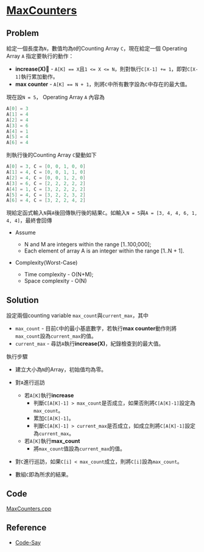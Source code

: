 # [MaxCounters](https://codility.com/programmers/lessons/4-counting_elements/max_counters/)

## Problem

給定一個長度為`N`，數值均為`0`的Counting Array `C`，現在給定一個 Operating Array `A` 指定要執行的動作：

- **increase(X)** - `A[K] == X`且`1 <= X <= N`，則對執行`C[X-1] += 1`，即對`C[X-1]`執行累加動作。
- **max counter** - `A[K] == N + 1`，則將`C`中所有數字設為`C`中存在的最大值。

現在設`N = 5`， Operating Array `A` 內容為

```c++
A[0] = 3
A[1] = 4
A[2] = 4
A[3] = 6
A[4] = 1
A[5] = 4
A[6] = 4
```

則執行後的Counting Array `C`變動如下

```c++
A[0] = 3, C = [0, 0, 1, 0, 0]
A[1] = 4, C = [0, 0, 1, 1, 0]
A[2] = 4, C = [0, 0, 1, 2, 0]
A[3] = 6, C = [2, 2, 2, 2, 2]
A[4] = 1, C = [3, 2, 2, 2, 2]
A[5] = 4, C = [3, 2, 2, 3, 2]
A[6] = 4, C = [3, 2, 2, 4, 2]
```

現給定函式輸入`N`與`A`後回傳執行後的結果`C`。如輸入`N = 5`與`A = [3, 4, 4, 6, 1, 4, 4]`，最終會回傳

- Assume
  - N and M are integers within the range [1..100,000];
  - Each element of array A is an integer within the range [1..N + 1].

- Complexity(Worst-Case)
  - Time complexity - O(N+M);
  - Space complexity - O(N)

## Solution

設定兩個counting variable `max_count`與`current_max`，其中

- `max_count` - 目前`C`中的最小基底數字，若執行**max counter**動作則將`max_count`設為`current_max`的值。
- `current_max` - 尋訪`A`執行**increase(X)**，紀錄檢查到的最大值。

執行步驟

- 建立大小為`N`的Array，初始值均為零。
- 對`A`進行巡訪
  - 若`A[K]`執行**increase**
    - 判斷`C[A[K]-1] > max_count`是否成立，如果否則將`C[A[K]-1]`設定為`max_count`。
    - 累加`C[A[K]-1]`。
    - 判斷`C[A[K]-1] > current_max`是否成立，如成立則將`C[A[K]-1]`設定為`current_max`。
  - 若`A[K]`執行**max_count**
    - 將`max_count`值設為`current_max`的值。

- 對`C`進行巡訪，如果`C[i] < max_count`成立，則將`C[i]`設為`max_count`。
- 數組`C`即為所求的結果。

## Code

[MaxCounters.cpp](MaxCounters.cpp)

## Reference

- [Code-Say](https://codesays.com/2014/solution-to-max-counters-by-codility/)
